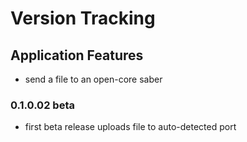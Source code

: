 # Version Tracking

## Application Features
* send a file to an open-core saber

### 0.1.0.02 beta
* first beta release uploads file to auto-detected port
